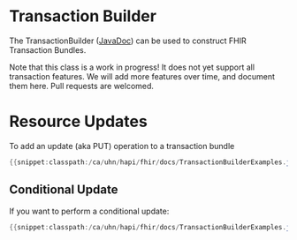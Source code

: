 # Transaction Builder

The TransactionBuilder ([JavaDoc](/hapi-fhir/apidocs/hapi-fhir-base/ca/uhn/fhir/util/TransactionBuilder.html)) can be used to construct FHIR Transaction Bundles.

Note that this class is a work in progress! It does not yet support all transaction features. We will add more features over time, and document them here. Pull requests are welcomed.

# Resource Updates

To add an update (aka PUT) operation to a transaction bundle

```java
{{snippet:classpath:/ca/uhn/hapi/fhir/docs/TransactionBuilderExamples.java|update}}
``` 

## Conditional Update

If you want to perform a conditional update:

```java
{{snippet:classpath:/ca/uhn/hapi/fhir/docs/TransactionBuilderExamples.java|updateConditional}}
``` 

